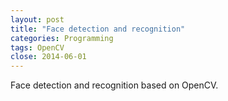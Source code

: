 ```yaml
---
layout: post
title: "Face detection and recognition"
categories: Programming
tags: OpenCV
close: 2014-06-01
---
```


Face detection and recognition based on OpenCV.